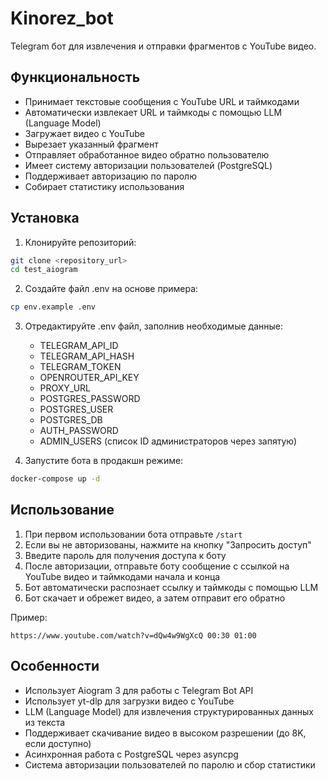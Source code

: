 # Kinorez_bot

Telegram бот для извлечения и отправки фрагментов с YouTube видео.

## Функциональность

- Принимает текстовые сообщения с YouTube URL и таймкодами
- Автоматически извлекает URL и таймкоды с помощью LLM (Language Model)
- Загружает видео с YouTube
- Вырезает указанный фрагмент
- Отправляет обработанное видео обратно пользователю
- Имеет систему авторизации пользователей (PostgreSQL)
- Поддерживает авторизацию по паролю
- Собирает статистику использования

## Установка

1. Клонируйте репозиторий:
```bash
git clone <repository_url>
cd test_aiogram
```

2. Создайте файл .env на основе примера:
```bash
cp env.example .env
```

3. Отредактируйте .env файл, заполнив необходимые данные:
   - TELEGRAM_API_ID
   - TELEGRAM_API_HASH
   - TELEGRAM_TOKEN
   - OPENROUTER_API_KEY
   - PROXY_URL
   - POSTGRES_PASSWORD
   - POSTGRES_USER
   - POSTGRES_DB
   - AUTH_PASSWORD
   - ADMIN_USERS (список ID администраторов через запятую)

4. Запустите бота в продакшн режиме:
```bash
docker-compose up -d
```

## Использование

1. При первом использовании бота отправьте `/start`
2. Если вы не авторизованы, нажмите на кнопку "Запросить доступ"
3. Введите пароль для получения доступа к боту
4. После авторизации, отправьте боту сообщение с ссылкой на YouTube видео и таймкодами начала и конца
5. Бот автоматически распознает ссылку и таймкоды с помощью LLM
6. Бот скачает и обрежет видео, а затем отправит его обратно

Пример:
```
https://www.youtube.com/watch?v=dQw4w9WgXcQ 00:30 01:00
```

## Особенности

- Использует Aiogram 3 для работы с Telegram Bot API
- Использует yt-dlp для загрузки видео с YouTube
- LLM (Language Model) для извлечения структурированных данных из текста
- Поддерживает скачивание видео в высоком разрешении (до 8K, если доступно)
- Асинхронная работа с PostgreSQL через asyncpg
- Система авторизации пользователей по паролю и сбор статистики 